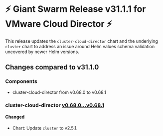 # :zap: Giant Swarm Release v31.1.1 for VMware Cloud Director :zap:

This release updates the `cluster-cloud-director` chart and the underlying `cluster` chart to address an issue around Helm values schema validation uncovered by newer Helm versions.

## Changes compared to v31.1.0

### Components

- cluster-cloud-director from v0.68.0 to v0.68.1

### cluster-cloud-director [v0.68.0...v0.68.1](https://github.com/giantswarm/cluster-cloud-director/compare/v0.68.0...v0.68.1)

#### Changed

- Chart: Update `cluster` to v2.5.1.
